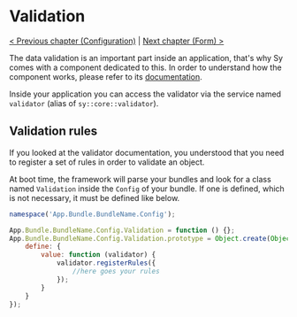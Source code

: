 # Validation

[< Previous chapter (Configuration)](config.md) | [Next chapter (Form) >](form.md)

The data validation is an important part inside an application, that's why Sy comes with a component dedicated to this. In order to understand how the component works, please refer to its [documentation](../Validation.md).

Inside your application you can access the validator via the service named `validator` (alias of `sy::core::validator`).

## Validation rules

If you looked at the validator documentation, you understood that you need to register a set of rules in order to validate an object.

At boot time, the framework will parse your bundles and look for a class named `Validation` inside the `Config` of your bundle. If one is defined, which is not necessary, it must be defined like below.

```js
namespace('App.Bundle.BundleName.Config');

App.Bundle.BundleName.Config.Validation = function () {};
App.Bundle.BundleName.Config.Validation.prototype = Object.create(Object.prototype, {
    define: {
        value: function (validator) {
            validator.registerRules({
                //here goes your rules
            });
        }
    }
});
```
